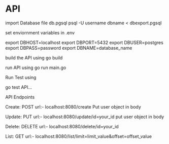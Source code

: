 # API

import Database file db.pgsql
psql -U username dbname < dbexport.pgsql

set enviornment variables in .env

export DBHOST=localhost
export DBPORT=5432
export DBUSER=postgres
export DBPASS=password
export DBNAME=database_name

build the API using 
go build

run API using
go run main.go

Run Test using

go test API...

API Endpoints

Create:
POST  url:-  localhost:8080/create
Put user object in body

Update:
PUT  url:- localhost:8080/update/id=your_id
put user object in body

Delete:
DELETE url:- localhost:8080/delete/id=your_id

List:
GET   url:-  localhost:8080/list/limit=limit_value&offset=offset_value
